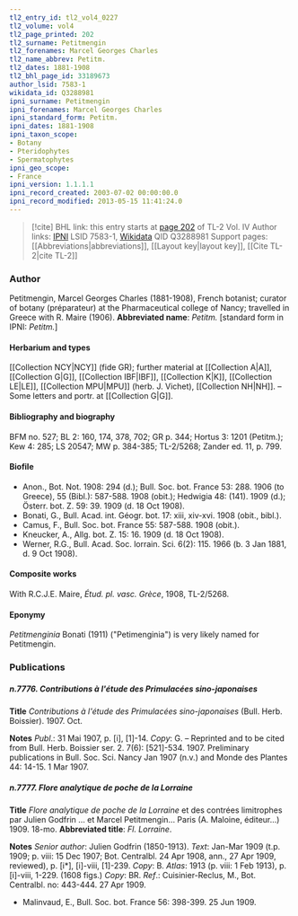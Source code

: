 ```yaml
---
tl2_entry_id: tl2_vol4_0227
tl2_volume: vol4
tl2_page_printed: 202
tl2_surname: Petitmengin
tl2_forenames: Marcel Georges Charles
tl2_name_abbrev: Petitm.
tl2_dates: 1881-1908
tl2_bhl_page_id: 33189673
author_lsid: 7583-1
wikidata_id: Q3288981
ipni_surname: Petitmengin
ipni_forenames: Marcel Georges Charles
ipni_standard_form: Petitm.
ipni_dates: 1881-1908
ipni_taxon_scope: 
- Botany
- Pteridophytes
- Spermatophytes
ipni_geo_scope: 
- France
ipni_version: 1.1.1.1
ipni_record_created: 2003-07-02 00:00:00.0
ipni_record_modified: 2013-05-15 11:41:24.0
---
```


> [!cite] BHL link: this entry starts at [page 202](https://www.biodiversitylibrary.org/page/33189673) of TL-2 Vol. IV
> Author links: [IPNI](https://www.ipni.org/a/7583-1) LSID 7583-1, [Wikidata](https://www.wikidata.org/wiki/Q3288981) QID Q3288981
> Support pages: [[Abbreviations|abbreviations]], [[Layout key|layout key]], [[Cite TL-2|cite TL-2]]

### Author

Petitmengin, Marcel Georges Charles (1881-1908), French botanist; curator of botany (préparateur) at the Pharmaceutical college of Nancy; travelled in Greece with R. Maire (1906). 
**Abbreviated name**: *Petitm.* \[standard form in IPNI: *Petitm.*\]

#### Herbarium and types

[[Collection NCY|NCY]] (fide GR); further material at [[Collection A|A]], [[Collection G|G]], [[Collection IBF|IBF]], [[Collection K|K]], [[Collection LE|LE]], [[Collection MPU|MPU]] (herb. J. Vichet), [[Collection NH|NH]]. – Some letters and portr. at [[Collection G|G]].

#### Bibliography and biography

BFM no. 527; BL 2: 160, 174, 378, 702; GR p. 344; Hortus 3: 1201 (Petitm.); Kew 4: 285; LS 20547; MW p. 384-385; TL-2/5268; Zander ed. 11, p. 799.

#### Biofile

- Anon., Bot. Not. 1908: 294 (d.); Bull. Soc. bot. France 53: 288. 1906 (to Greece), 55 (Bibl.): 587-588. 1908 (obit.); Hedwigia 48: (141). 1909 (d.); Österr. bot. Z. 59: 39. 1909 (d. 18 Oct 1908).
- Bonati, G., Bull. Acad. int. Géogr. bot. 17: xiii, xiv-xvi. 1908 (obit., bibl.).
- Camus, F., Bull. Soc. bot. France 55: 587-588. 1908 (obit.).
- Kneucker, A., Allg. bot. Z. 15: 16. 1909 (d. 18 Oct 1908).
- Werner, R.G., Bull. Acad. Soc. lorrain. Sci. 6(2): 115. 1966 (b. 3 Jan 1881, d. 9 Oct 1908).

#### Composite works

With R.C.J.E. Maire, *Étud. pl. vasc. Grèce*, 1908, TL-2/5268.

#### Eponymy

*Petitmenginia* Bonati (1911) ("Petimenginia") is very likely named for Petitmengin.

### Publications

##### n.7776. Contributions à l'étude des Primulacées sino-japonaises

**Title**
*Contributions à l'étude des Primulacées sino-japonaises* (Bull. Herb. Boissier). 1907. Oct.

**Notes**
*Publ*.: 31 Mai 1907, p. \[i\], \[1\]-14. *Copy*: G. – Reprinted and to be cited from Bull. Herb. Boissier ser. 2. 7(6): \[521\]-534. 1907. Preliminary publications in Bull. Soc. Sci. Nancy Jan 1907 (n.v.) and Monde des Plantes 44: 14-15. 1 Mar 1907.

##### n.7777. Flore analytique de poche de la Lorraine

**Title**
*Flore analytique de poche de la Lorraine* et des contrées limitrophes par Julien Godfrin ... et Marcel Petitmengin... Paris (A. Maloine, éditeur...) 1909. 18-mo.
**Abbreviated title**: *Fl. Lorraine*.

**Notes**
*Senior author*: Julien Godfrin (1850-1913).
*Text*: Jan-Mar 1909 (t.p. 1909; p. viii: 15 Dec 1907; Bot. Centralbl. 24 Apr 1908, ann., 27 Apr 1909, reviewed), p. \[i\*\], \[i\]-viii, \[1\]-239. *Copy*: B.
*Atlas*: 1913 (p. viii: 1 Feb 1913), p. \[i\]-viii, 1-229. (1608 figs.) *Copy*: BR.
*Ref*.: Cuisinier-Reclus, M., Bot. Centralbl. no: 443-444. 27 Apr 1909.
- Malinvaud, E., Bull. Soc. bot. France 56: 398-399. 25 Jun 1909.

